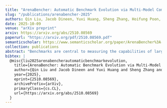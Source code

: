 ```yaml
---
title: "ArenaBencher: Automatic Benchmark Evolution via Multi-Model Competitive Evaluation"
slug: "/publications/arenabencher-2025"
authors: Qin Liu, Jacob Dineen, Yuxi Huang, Sheng Zhang, Hoifung Poon, Ben Zhou, Muhao Chen
date: 2025-10-09
venue: "arXiv preprint"
arxiv: https://arxiv.org/abs/2510.08569
paperurl: "https://arxiv.org/pdf/2510.08569.pdf"
semanticscholar: https://www.semanticscholar.org/paper/ArenaBencher%3A-Automatic-Benchmark-Evolution-via-Liu-Dineen/588205ed40fa03b87bfb4741e69f22a513265b61
collection: publications
abstract: "Benchmarks are central to measuring the capabilities of large language models and guiding model development, yet widespread data leakage from pretraining corpora undermines their validity. Models can match memorized content rather than demonstrate true generalization, which inflates scores, distorts cross-model comparisons, and misrepresents progress. We introduce ArenaBencher, a model-agnostic framework for automatic benchmark evolution that updates test cases while preserving comparability. Given an existing benchmark and a diverse pool of models to be evaluated, ArenaBencher infers the core ability of each test case, generates candidate question-answer pairs that preserve the original objective, verifies correctness and intent with an LLM as a judge, and aggregates feedback from multiple models to select candidates that expose shared weaknesses. The process runs iteratively with in-context demonstrations that steer generation toward more challenging and diagnostic cases. We apply ArenaBencher to math problem solving, commonsense reasoning, and safety domains and show that it produces verified, diverse, and fair updates that uncover new failure modes, increase difficulty while preserving test objective alignment, and improve model separability. The framework provides a scalable path to continuously evolve benchmarks in step with the rapid progress of foundation models."
bibtex: |
  @misc{liu2025arenabencherautomaticbenchmarkevolution,
    title={ArenaBencher: Automatic Benchmark Evolution via Multi-Model Competitive Evaluation}, 
    author={Qin Liu and Jacob Dineen and Yuxi Huang and Sheng Zhang and Hoifung Poon and Ben Zhou and Muhao Chen},
    year={2025},
    eprint={2510.08569},
    archivePrefix={arXiv},
    primaryClass={cs.CL},
    url={https://arxiv.org/abs/2510.08569}
  }
---
```

